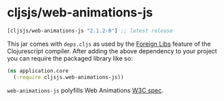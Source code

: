 # cljsjs/web-animations-js

[](dependency)
```clojure
[cljsjs/web-animations-js "2.1.2-0"] ;; latest release
```
[](/dependency)

This jar comes with `deps.cljs` as used by the [Foreign Libs][flibs] feature
of the Clojurescript compiler. After adding the above dependency to your project
you can require the packaged library like so:

```clojure
(ns application.core
  (:require cljsjs.web-animations-js))
```

`web-animations-js` polyfills Web Animations [W3C spec](http://w3c.github.io/web-animations/).

[flibs]: https://github.com/clojure/clojurescript/wiki/Foreign-Dependencies
